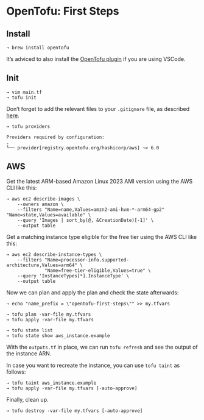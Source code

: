 # OpenTofu: First Steps

## Install

```shell
→ brew install opentofu
```

It’s adviced to also install the [OpenTofu plugin](https://marketplace.visualstudio.com/items?itemName=OpenTofu.vscode-opentofu) if you are using VSCode.

## Init

```shell
→ vim main.tf
→ tofu init
```

Don’t forget to add the relevant files to your `.gitignore` file, as described [here](https://www.env0.com/blog/gitignore-command-guide-practical-examples-and-terraform-tips).

```shell
→ tofu providers

Providers required by configuration:
.
└── provider[registry.opentofu.org/hashicorp/aws] ~> 6.0
```

## AWS

Get the latest ARM-based Amazon Linux 2023 AMI version using the AWS CLI like this:

```shell
→ aws ec2 describe-images \
    --owners amazon \
    --filters "Name=name,Values=amzn2-ami-hvm-*-arm64-gp2" "Name=state,Values=available" \
    --query 'Images | sort_by(@, &CreationDate)[-1]' \
    --output table
```

Get a matching instance type eligible for the free tier using the AWS CLI like this:

```shell
→ aws ec2 describe-instance-types \
    --filters "Name=processor-info.supported-architecture,Values=arm64" \
              "Name=free-tier-eligible,Values=true" \
    --query 'InstanceTypes[*].InstanceType' \
    --output table
```

Now we can plan and apply the plan and check the state afterwards:

```shell
→ echo "name_prefix = \"opentofu-first-steps\"" >> my.tfvars

→ tofu plan -var-file my.tfvars
→ tofu apply -var-file my.tfvars

→ tofu state list
→ tofu state show aws_instance.example
```

With the `outputs.tf` in place, we can run `tofu refresh` and see the output of the instance ARN.

In case you want to recreate the instance, you can use `tofu taint` as follows:

```shell
→ tofu taint aws_instance.example
→ tofu apply -var-file my.tfvars [-auto-approve]
```

Finally, clean up.

```shell
→ tofu destroy -var-file my.tfvars [-auto-approve]
```
